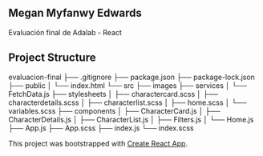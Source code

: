 ## Megan Myfanwy Edwards

Evaluación final de Adalab - React

## Project Structure

evaluacion-final
├── .gitignore
├── package.json
├── package-lock.json
├── public
│   └── index.html
└── src
    ├── images
    ├── services
    │   └── FetchData.js
    ├── stylesheets
    │   ├── charactercard.scss
    │   ├── characterdetails.scss
    │   ├── characterlist.scss
    │   ├── home.scss
    │   └── variables.scss
    ├── components
    │   ├── CharacterCard.js
    │   ├── CharacterDetails.js
    │   ├── CharacterList.js
    │   ├── Filters.js
    │   └── Home.js
    ├── App.js
    ├── App.scss
    ├── index.js
    └── index.scss

This project was bootstrapped with [Create React App](https://github.com/facebook/create-react-app).